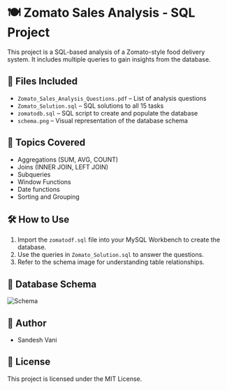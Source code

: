# 🍽️ Zomato Sales Analysis - SQL Project

This project is a SQL-based analysis of a Zomato-style food delivery system. It includes multiple queries to gain insights from the database.

## 📁 Files Included

- `Zomato_Sales_Analysis_Questions.pdf` – List of analysis questions
- `Zomato_Solution.sql` – SQL solutions to all 15 tasks
- `zomatodb.sql` – SQL script to create and populate the database
- `schema.png` – Visual representation of the database schema

## 📌 Topics Covered

- Aggregations (SUM, AVG, COUNT)
- Joins (INNER JOIN, LEFT JOIN)
- Subqueries
- Window Functions
- Date functions
- Sorting and Grouping

## 🛠️ How to Use

1. Import the `zomatodf.sql` file into your MySQL Workbench to create the database.
2. Use the queries in `Zomato_Solution.sql` to answer the questions.
3. Refer to the schema image for understanding table relationships.

## 📸 Database Schema

![Schema](schema.png)

## 🧠 Author

- Sandesh Vani

## 🧾 License

This project is licensed under the MIT License.
